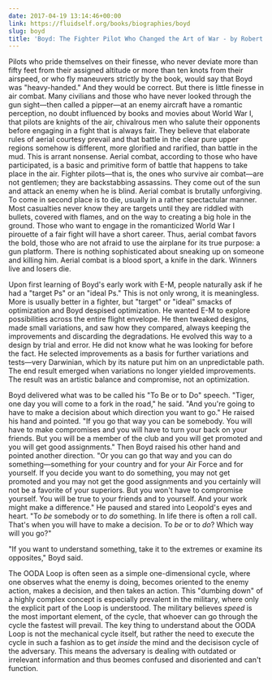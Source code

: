 ```yaml
---
date: 2017-04-19 13:14:46+00:00
link: https://fluidself.org/books/biographies/boyd
slug: boyd
title: 'Boyd: The Fighter Pilot Who Changed the Art of War - by Robert Coram'
---
```


Pilots who pride themselves on their finesse, who never deviate more than fifty feet from their assigned altitude or more than ten knots from their airspeed, or who fly maneuvers strictly by the book, would say that Boyd was "heavy-handed." And they would be correct. But there is little finesse in air combat. Many civilians and those who have never looked through the gun sight—then called a pipper—at an enemy aircraft have a romantic perception, no doubt influenced by books and movies about World War I, that pilots are knights of the air, chivalrous men who salute their opponents before engaging in a fight that is always fair. They believe that elaborate rules of aerial courtesy prevail and that battle in the clear pure upper regions somehow is different, more glorified and rarified, than battle in the mud. This is arrant nonsense. Aerial combat, according to those who have participated, is a basic and primitive form of battle that happens to take place in the air. Fighter pilots—that is, the ones who survive air combat—are not gentlemen; they are backstabbing assassins. They come out of the sun and attack an enemy when he is blind. Aerial combat is brutally unforgiving. To come in second place is to die, usually in a rather spectactular manner. Most casualties never know they are targets until they are riddled with bullets, covered with flames, and on the way to creating a big hole in the ground. Those who want to engage in the romanticized World War I pirouette of a fair fight will have a short career. Thus, aerial combat favors the bold, those who are not afraid to use the airplane for its true purpose: a gun platform. There is nothing sophisticated about sneaking up on someone and killing him. Aerial combat is a blood sport, a knife in the dark. Winners live and losers die.

Upon first learning of Boyd's early work with E-M, people naturally ask if he had a "target Ps" or an "ideal Ps." This is not only wrong, it is meaningless. More is usually better in a fighter, but "target" or "ideal" smacks of optimization and Boyd despised optimization. He wanted E-M to explore possibilities across the entire flight envelope. He then tweaked designs, made small variations, and saw how they compared, always keeping the improvements and discarding the degradations. He evolved this way to a design by trial and error. He did not know what he was looking for before the fact. He selected improvements as a basis for further variations and tests—very Darwinian, which by its nature put him on an unpredictable path. The end result emerged when variations no longer yielded improvements. The result was an artistic balance and compromise, not an optimization.

Boyd delivered what was to be called his "To Be or to Do" speech. "Tiger, one day you will come to a fork in the road," he said. "And you're going to have to make a decision about which direction you want to go." He raised his hand and pointed. "If you go that way you can be somebody. You will have to make compromises and you will have to turn your back on your friends. But you will be a member of the club and you will get promoted and you will get good assignments." Then Boyd raised his other hand and pointed another direction. "Or you can go that way and you can do something—something for your country and for your Air Force and for yourself. If you decide you want to do something, you may not get promoted and you may not get the good assignments and you certainly will not be a favorite of your superiors. But you won't have to compromise yourself. You will be true to your friends and to yourself. And your work might make a difference." He paused and stared into Leopold's eyes and heart. "To _be_ somebody or to _do_ something. In life there is often a roll call. That's when you will have to make a decision. To _be_ or to _do_? Which way will you go?"

"If you want to understand something, take it to the extremes or examine its opposites," Boyd said.

The OODA Loop is often seen as a simple one-dimensional cycle, where one observes what the enemy is doing, becomes oriented to the enemy action, makes a decision, and then takes an action. This "dumbing down" of a highly complex concept is especially prevalent in the military, where only the explicit part of the Loop is understood. The military believes _speed_ is the most important element, of the cycle, that whoever can go through the cycle the fastest will prevail. The key thing to understand about the OODA Loop is not the mechanical cycle itself, but rather the need to execute the cycle in such a fashion as to get _inside_ the mind and the decisison cycle of the adversary. This means the adversary is dealing with outdated or irrelevant information and thus beomes confused and disoriented and can't function.
